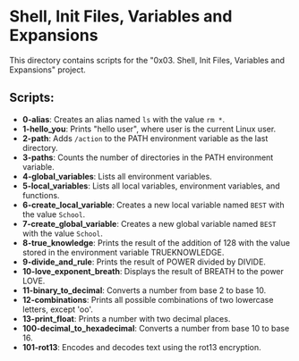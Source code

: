 # Shell, Init Files, Variables and Expansions

This directory contains scripts for the "0x03. Shell, Init Files, Variables and Expansions" project.

## Scripts:

- **0-alias**: Creates an alias named `ls` with the value `rm *`.
- **1-hello_you**: Prints "hello user", where user is the current Linux user.
- **2-path**: Adds `/action` to the PATH environment variable as the last directory.
- **3-paths**: Counts the number of directories in the PATH environment variable.
- **4-global_variables**: Lists all environment variables.
- **5-local_variables**: Lists all local variables, environment variables, and functions.
- **6-create_local_variable**: Creates a new local variable named `BEST` with the value `School`.
- **7-create_global_variable**: Creates a new global variable named `BEST` with the value `School`.
- **8-true_knowledge**: Prints the result of the addition of 128 with the value stored in the environment variable TRUEKNOWLEDGE.
- **9-divide_and_rule**: Prints the result of POWER divided by DIVIDE.
- **10-love_exponent_breath**: Displays the result of BREATH to the power LOVE.
- **11-binary_to_decimal**: Converts a number from base 2 to base 10.
- **12-combinations**: Prints all possible combinations of two lowercase letters, except 'oo'.
- **13-print_float**: Prints a number with two decimal places.
- **100-decimal_to_hexadecimal**: Converts a number from base 10 to base 16.
- **101-rot13**: Encodes and decodes text using the rot13 encryption.
